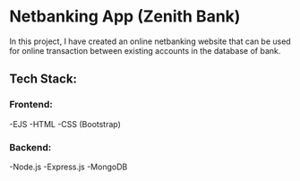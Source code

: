 # Netbanking App (Zenith Bank)

In this project, I have created an online netbanking website that can be used for
online transaction between existing accounts in the database of bank.

## Tech Stack:
### Frontend:
-EJS
-HTML
-CSS (Bootstrap)

### Backend:
-Node.js
-Express.js
-MongoDB


